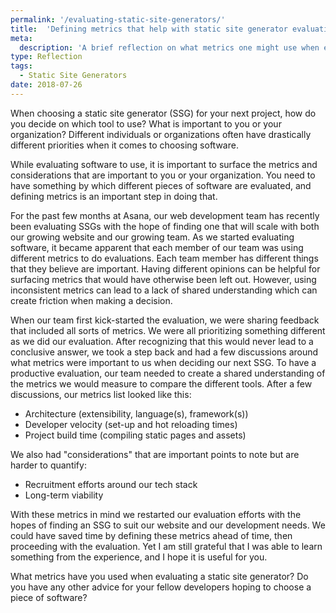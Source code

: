```yaml
---
permalink: '/evaluating-static-site-generators/'
title:  'Defining metrics that help with static site generator evaluation'
meta: 
  description: 'A brief reflection on what metrics one might use when evaluating different static site generators.'
type: Reflection
tags: 
  - Static Site Generators
date: 2018-07-26
---
```


When choosing a static site generator (SSG) for your next project, how do you decide on which tool to use? What is important to you or your organization? Different individuals or organizations often have drastically different priorities when it comes to choosing software.

While evaluating software to use, it is important to surface the metrics and considerations that are important to you or your organization. You need to have something by which different pieces of software are evaluated, and defining metrics is an important step in doing that.

For the past few months at Asana, our web development team has recently been evaluating SSGs with the hope of finding one that will scale with both our growing website and our growing team. As we started evaluating software, it became apparent that each member of our team was using different metrics to do evaluations. Each team member has different things that they believe are important. Having different opinions can be helpful for surfacing metrics that would have otherwise been left out. However, using inconsistent metrics can lead to a lack of shared understanding which can create friction when making a decision.

When our team first kick-started the evaluation, we were sharing feedback that included all sorts of metrics. We were all prioritizing something different as we did our evaluation. After recognizing that this would never lead to a conclusive answer, we took a step back and had a few discussions around what metrics were important to us when deciding our next SSG. To have a productive evaluation, our team needed to create a shared understanding of the metrics we would measure to compare the different tools. After a few discussions, our metrics list looked like this:

- Architecture (extensibility, language(s), framework(s))
- Developer velocity (set-up and hot reloading times)
- Project build time (compiling static pages and assets)

We also had "considerations" that are important points to note but are harder to quantify:

- Recruitment efforts around our tech stack
- Long-term viability

With these metrics in mind we restarted our evaluation efforts with the hopes of finding an SSG to suit our website and our development needs. We could have saved time by defining these metrics ahead of time, then proceeding with the evaluation. Yet I am still grateful that I was able to learn something from the experience, and I hope it is useful for you.

What metrics have you used when evaluating a static site generator? Do you have any other advice for your fellow developers hoping to choose a piece of software?
